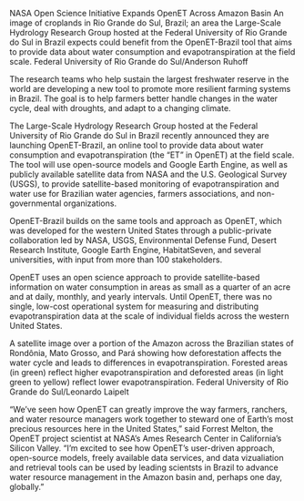 NASA Open Science Initiative Expands OpenET Across Amazon Basin 
 An image of croplands in Rio Grande do Sul, Brazil; an area the Large-Scale Hydrology Research Group hosted at the Federal University of Rio Grande do Sul in Brazil expects could benefit from the OpenET-Brazil tool that aims to provide data about water consumption and evapotranspiration at the field scale. Federal University of Rio Grande do Sul/Anderson Ruhoff

The research teams who help sustain the largest freshwater reserve in the world are developing a new tool to promote more resilient farming systems in Brazil. The goal is to help farmers better handle changes in the water cycle, deal with droughts, and adapt to a changing climate.

The Large-Scale Hydrology Research Group hosted at the Federal University of Rio Grande do Sul in Brazil recently announced they are launching OpenET-Brazil, an online tool to provide data about water consumption and evapotranspiration (the “ET” in OpenET) at the field scale. The tool will use open-source models and Google Earth Engine, as well as publicly available satellite data from NASA and the U.S. Geological Survey (USGS), to provide satellite-based monitoring of evapotranspiration and water use for Brazilian water agencies, farmers associations, and non-governmental organizations.

OpenET-Brazil builds on the same tools and approach as OpenET, which was developed for the western United States through a public-private collaboration led by NASA, USGS, Environmental Defense Fund, Desert Research Institute, Google Earth Engine, HabitatSeven, and several universities, with input from more than 100 stakeholders.

OpenET uses an open science approach to provide satellite-based information on water consumption in areas as small as a quarter of an acre and at daily, monthly, and yearly intervals. Until OpenET, there was no single, low-cost operational system for measuring and distributing evapotranspiration data at the scale of individual fields across the western United States.

A satellite image over a portion of the Amazon across the Brazilian states of Rondônia, Mato Grosso, and Pará showing how deforestation affects the water cycle and leads to differences in evapotranspiration. Forested areas (in green) reflect higher evapotranspiration and deforested areas (in light green to yellow) reflect lower evapotranspiration. Federal University of Rio Grande do Sul/Leonardo Laipelt

“We’ve seen how OpenET can greatly improve the way farmers, ranchers, and water resource managers work together to steward one of Earth’s most precious resources here in the United States,” said Forrest Melton, the OpenET project scientist at NASA’s Ames Research Center in California’s Silicon Valley. “I’m excited to see how OpenET’s user-driven approach, open-source models, freely available data services, and data vizualiation and retrieval tools can be used by leading scientsts in Brazil to advance water resource management in the Amazon basin and, perhaps one day, globally.”